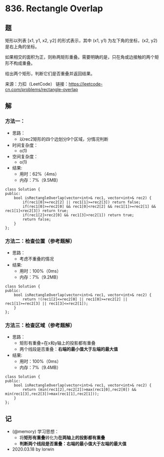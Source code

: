 # 836. Rectangle Overlap

## 题

矩形以列表 [x1, y1, x2, y2] 的形式表示，其中 (x1, y1) 为左下角的坐标，(x2, y2) 是右上角的坐标。

如果相交的面积为正，则称两矩形重叠。需要明确的是，只在角或边接触的两个矩形不构成重叠。

给出两个矩形，判断它们是否重叠并返回结果。

来源：力扣（LeetCode）
链接：https://leetcode-cn.com/problems/rectangle-overlap

## 解

### 方法一：
- 思路：
  - 以rec2矩形的四个边划分9个区域，分情况判断
- 时间复杂度：
  - o(1)
- 空间复杂度：
  - o(1)
- 结果:
  - 用时：62%（4ms）
  - 内存：7%（9.5MB）
```
class Solution {
public:
    bool isRectangleOverlap(vector<int>& rec1, vector<int>& rec2) {
        if(rec1[0]>=rec2[2] || rec1[1]>=rec2[3]) return false;
        if(rec1[0]>=rec2[0] && rec1[0]<rec2[2] && rec1[1]>=rec2[1] && rec1[1]<rec2[3]) return true;
        if(rec1[2]>rec2[0] && rec1[3]>rec2[1]) return true;
        return false;
    }
};
```

### 方法二：检查位置（参考题解）
- 思路：
  - 考虑不重叠的情况
- 结果:
  - 用时：100%（0ms）
  - 内存：7%（9.2MB）
```
class Solution {
public:
    bool isRectangleOverlap(vector<int>& rec1, vector<int>& rec2) {
        return !(rec1[2]<=rec2[0] || rec1[0]>=rec2[2] || rec1[1]>=rec2[3] || rec1[3]<=rec2[1]);
    }
};
```

### 方法三：检查区域（参考题解）
- 思路：
  - 矩形有重叠=在x和y轴上的投影都有重叠
  - 两个线段是否重叠：**右端的最小值大于左端的最大值**
- 结果:
  - 用时：100%（0ms）
  - 内存：7%（9.4MB）
```
class Solution {
public:
    bool isRectangleOverlap(vector<int>& rec1, vector<int>& rec2) {
        return (min(rec1[2],rec2[2])>max(rec1[0],rec2[0]) && min(rec1[3],rec2[3])>max(rec1[1],rec2[1]));
    }
};
```

## 记

- (@memory) 学习思想：
  - 将**矩形有重叠**转化为**在两轴上的投影都有重叠**
  - **判断两个线段是否重叠：右端的最小值大于左端的最大值**
- 2020.03.18 by lorwin